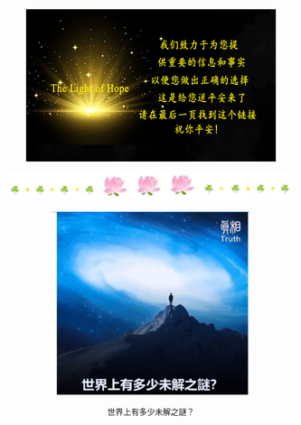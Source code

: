 <a id="user-content-1" class="anchor" aria-hidden="true" href="#1">
<a name="1" id="1" target="_blank"></a> <span id="1"></span>
<a name="2" id="2" target="_blank"></a> <span id="2"></span>
<a name="3" id="3" target="_blank"></a> <span id="3"></span>
<a name="4" id="4" target="_blank"></a> <span id="4"></span>
<a name="5" id="5" target="_blank"></a> <span id="5"></span>
<a name="6" id="6" target="_blank"></a> <span id="6"></span>
<a name="7" id="7" target="_blank"></a> <span id="7"></span>
<a id="user-content-1" href="#1">
<div align="center">
<img src="/anh/gu.jpg"><br>
  

 <img src="/anh/haha.jpg"><br> 
  
<a href="https://gitlab.com/Chassidycg3/vdzfzx/raw/master/public/zfzx.webm?dghob" target="_blank"><img width="70%" src="/anh/vd1.jpg"></a>
<p> 世界上有多少未解之謎？</p>
